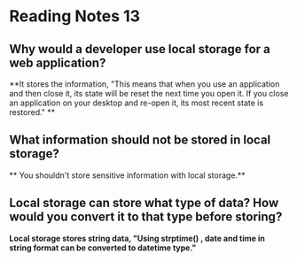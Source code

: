 
# Reading Notes 13

## Why would a developer use local storage for a web application?

**It stores the information, "This means that when you use an application and then close it, its state will be reset the next time you open it. If you close an application on your desktop and re-open it, its most recent state is restored." **

## What information should not be stored in local storage?

** You shouldn't store sensitive information with local storage.**

## Local storage can store what type of data? How would you convert it to that type before storing?

**Local storage stores string data, "Using strptime() , date and time in string format can be converted to datetime type."**
